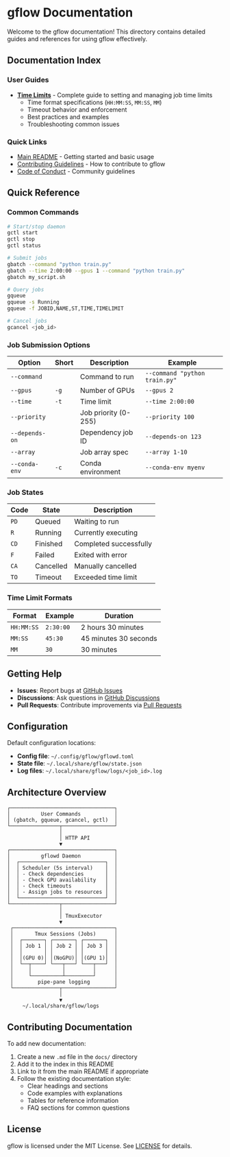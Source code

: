 # gflow Documentation

Welcome to the gflow documentation! This directory contains detailed guides and references for using gflow effectively.

## Documentation Index

### User Guides

- **[Time Limits](TIME_LIMITS.md)** - Complete guide to setting and managing job time limits
  - Time format specifications (`HH:MM:SS`, `MM:SS`, `MM`)
  - Timeout behavior and enforcement
  - Best practices and examples
  - Troubleshooting common issues

### Quick Links

- [Main README](../README.md) - Getting started and basic usage
- [Contributing Guidelines](../CONTRIBUTING.md) - How to contribute to gflow
- [Code of Conduct](../CODE_OF_CONDUCT.md) - Community guidelines

## Quick Reference

### Common Commands

```bash
# Start/stop daemon
gctl start
gctl stop
gctl status

# Submit jobs
gbatch --command "python train.py"
gbatch --time 2:00:00 --gpus 1 --command "python train.py"
gbatch my_script.sh

# Query jobs
gqueue
gqueue -s Running
gqueue -f JOBID,NAME,ST,TIME,TIMELIMIT

# Cancel jobs
gcancel <job_id>
```

### Job Submission Options

| Option | Short | Description | Example |
|--------|-------|-------------|---------|
| `--command` | | Command to run | `--command "python train.py"` |
| `--gpus` | `-g` | Number of GPUs | `--gpus 2` |
| `--time` | `-t` | Time limit | `--time 2:00:00` |
| `--priority` | | Job priority (0-255) | `--priority 100` |
| `--depends-on` | | Dependency job ID | `--depends-on 123` |
| `--array` | | Job array spec | `--array 1-10` |
| `--conda-env` | `-c` | Conda environment | `--conda-env myenv` |

### Job States

| Code | State | Description |
|------|-------|-------------|
| `PD` | Queued | Waiting to run |
| `R` | Running | Currently executing |
| `CD` | Finished | Completed successfully |
| `F` | Failed | Exited with error |
| `CA` | Cancelled | Manually cancelled |
| `TO` | Timeout | Exceeded time limit |

### Time Limit Formats

| Format | Example | Duration |
|--------|---------|----------|
| `HH:MM:SS` | `2:30:00` | 2 hours 30 minutes |
| `MM:SS` | `45:30` | 45 minutes 30 seconds |
| `MM` | `30` | 30 minutes |

## Getting Help

- **Issues**: Report bugs at [GitHub Issues](https://github.com/AndPuQing/gflow/issues)
- **Discussions**: Ask questions in [GitHub Discussions](https://github.com/AndPuQing/gflow/discussions)
- **Pull Requests**: Contribute improvements via [Pull Requests](https://github.com/AndPuQing/gflow/pulls)

## Configuration

Default configuration locations:
- **Config file**: `~/.config/gflow/gflowd.toml`
- **State file**: `~/.local/share/gflow/state.json`
- **Log files**: `~/.local/share/gflow/logs/<job_id>.log`

## Architecture Overview

```
┌──────────────────────────────────┐
│          User Commands           │
│ (gbatch, gqueue, gcancel, gctl)  │
└────────────────┬─────────────────┘
                 │
                 │ HTTP API
                 ▼
┌──────────────────────────────────┐
│          gflowd Daemon           │
│  ┌────────────────────────────┐  │
│  │ Scheduler (5s interval)    │  │
│  │ - Check dependencies       │  │
│  │ - Check GPU availability   │  │
│  │ - Check timeouts           │  │
│  │ - Assign jobs to resources │  │
│  └────────────────────────────┘  │
└────────────────┬─────────────────┘
                 │
                 │ TmuxExecutor
                 ▼
 ┌─────────────────────────────────┐
 │       Tmux Sessions (Jobs)      │
 │  ┌───────┐ ┌───────┐ ┌───────┐  │
 │  │ Job 1 │ │ Job 2 │ │ Job 3 │  │
 │  │       │ │       │ │       │  │
 │  │(GPU 0)│ │(NoGPU)│ │(GPU 1)│  │
 │  └──┬────┘ └───┬───┘ └───┬───┘  │
 │     │          │         │      │
 │     └──────────┴─────────┘      │
 │        pipe-pane logging        │
 └───────────────┬─────────────────┘
                 │
                 ▼
     ~/.local/share/gflow/logs
```

## Contributing Documentation

To add new documentation:

1. Create a new `.md` file in the `docs/` directory
2. Add it to the index in this README
3. Link to it from the main README if appropriate
4. Follow the existing documentation style:
   - Clear headings and sections
   - Code examples with explanations
   - Tables for reference information
   - FAQ sections for common questions

## License

gflow is licensed under the MIT License. See [LICENSE](../LICENSE) for details.
